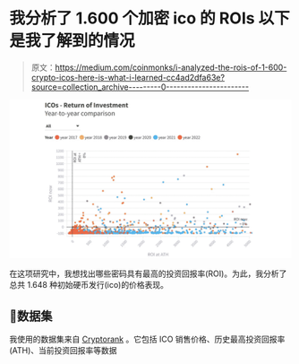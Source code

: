 # 我分析了 1.600 个加密 ico 的 ROIs 以下是我了解到的情况

> 原文：<https://medium.com/coinmonks/i-analyzed-the-rois-of-1-600-crypto-icos-here-is-what-i-learned-cc4ad2dfa63e?source=collection_archive---------0----------------------->

![](img/064db5a4e78c2db43b911cee43332cca.png)

在这项研究中，我想找出哪些密码具有最高的投资回报率(ROI)。为此，我分析了总共 1.648 种初始硬币发行(ico)的价格表现。

## 💾数据集

我使用的数据集来自 [Cryptorank](https://cryptorank.io/ico) 。它包括 ICO 销售价格、历史最高投资回报率(ATH)、当前投资回报率等数据